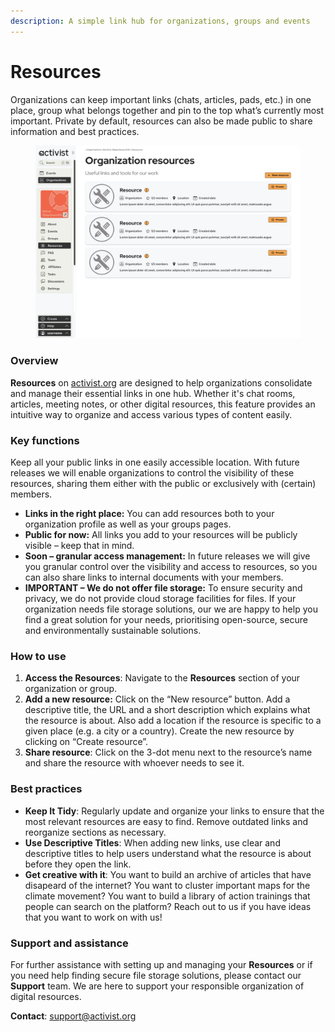 ```yaml
---
description: A simple link hub for organizations, groups and events
---
```


# Resources

Organizations can keep important links (chats, articles, pads, etc.) in one place, group what belongs together and pin to the top what’s currently most important. Private by default, resources can also be made public to share information and best practices.

<figure><img src="../../.gitbook/assets/Organization Resources.png" alt=""><figcaption></figcaption></figure>

### **Overview**

**Resources** on [activist.org](http://activist.org) are designed to help organizations consolidate and manage their essential links in one hub. Whether it's chat rooms, articles, meeting notes, or other digital resources, this feature provides an intuitive way to organize and access various types of content easily.

### **Key functions**

Keep all your public links in one easily accessible location. With future releases we will enable organizations to control the visibility of these resources, sharing them either with the public or exclusively with (certain) members.

* **Links in the right place:** You can add resources both to your organization profile as well as your groups pages.
* **Public for now:** All links you add to your resources will be publicly visible – keep that in mind.
* **Soon – granular access management:** In future releases we will give you granular control over the visibility and access to resources, so you can also share links to internal documents with your members.
* **IMPORTANT – We do not offer file storage:** To ensure security and privacy, we do not provide cloud storage facilities for files. If your organization needs file storage solutions, our we are happy to help you find a great solution for your needs, prioritising open-source, secure and environmentally sustainable solutions.

### **How to use**

1. **Access the Resources**: Navigate to the **Resources** section of your organization or group.
2. **Add a new resource:** Click on the “New resource” button. Add a descriptive title, the URL and a short description which explains what the resource is about. Also add a location if the resource is specific to a given place (e.g. a city or a country). Create the new resource by clicking on “Create resource”.
3. **Share resource**: Click on the 3-dot menu next to the resource’s name and share the resource with whoever needs to see it.

### Best practices

* **Keep It Tidy**: Regularly update and organize your links to ensure that the most relevant resources are easy to find. Remove outdated links and reorganize sections as necessary.
* **Use Descriptive Titles**: When adding new links, use clear and descriptive titles to help users understand what the resource is about before they open the link.
* **Get creative with it**: You want to build an archive of articles that have disapeard of the internet? You want to cluster important maps for the climate movement? You want to build a library of action trainings that people can search on the platform? Reach out to us if you have ideas that you want to work on with us!

### Support and assistance

For further assistance with setting up and managing your **Resources** or if you need help finding secure file storage solutions, please contact our **Support** team. We are here to support your responsible organization of digital resources.

**Contact**: [support@activist.org](mailto:support@activist.org)
